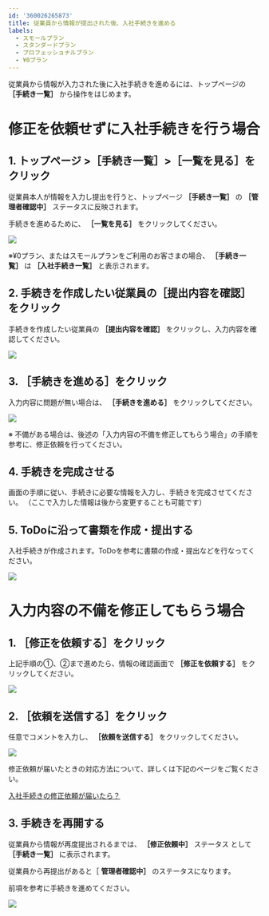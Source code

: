 ```yaml
---
id: '360026265873'
title: 従業員から情報が提出された後、入社手続きを進める
labels:
  - スモールプラン
  - スタンダードプラン
  - プロフェッショナルプラン
  - ¥0プラン
---
```

従業員から情報が入力された後に入社手続きを進めるには、トップページの **［手続き一覧］** から操作をはじめます。

# 修正を依頼せずに入社手続きを行う場合

## 1\. トップページ >［手続き一覧］>［一覧を見る］をクリック

従業員本人が情報を入力し提出を行うと、トップページ **［手続き一覧］** の **［管理者確認中］** ステータスに反映されます。

手続きを進めるために、 **［一覧を見る］** をクリックしてください。

![](./__________2022-02-15_15_59_31.png)

※¥0プラン、またはスモールプランをご利用のお客さまの場合、 **［手続き一覧］** は **［入社手続き一覧］** と表示されます。

## 2\. 手続きを作成したい従業員の［提出内容を確認］をクリック

手続きを作成したい従業員の **［提出内容を確認］** をクリックし、入力内容を確認してください。

![](./__________2022-02-15_16_48_40.png)

## 3\. ［手続きを進める］をクリック

入力内容に問題が無い場合は、 **［手続きを進める］** をクリックしてください。

![](./00___________2022-02-15_16_50_49.png)

※ 不備がある場合は、後述の「入力内容の不備を修正してもらう場合」の手順を参考に、修正依頼を行ってください。

## 4\. 手続きを完成させる

画面の手順に従い、手続きに必要な情報を入力し、手続きを完成させてください。
（ここで入力した情報は後から変更することも可能です）

## 5\. ToDoに沿って書類を作成・提出する

入社手続きが作成されます。ToDoを参考に書類の作成・提出などを行なってください。

![](./__________2022-02-15_18_15_20.png)

# 入力内容の不備を修正してもらう場合

## 1\. ［修正を依頼する］をクリック

上記手順の①、②まで進めたら、情報の確認画面で **［修正を依頼する］** をクリックしてください。

![](./01___________2022-02-15_16_50_49.png)

## 2\. ［依頼を送信する］をクリック

任意でコメントを入力し、 **［依頼を送信する］** をクリックしてください。

![](./__________2022-02-15_16_54_56.png)

修正依頼が届いたときの対応方法について、詳しくは下記のページをご覧ください。

[入社手続きの修正依頼が届いたら？](https://knowledge.smarthr.jp/hc/ja/articles/360026105074)

## 3\. 手続きを再開する

従業員から情報が再度提出されるまでは、 **［修正依頼中］** ステータス として **［手続き一覧］** に表示されます。

従業員から再提出があると［ **管理者確認中］** のステータスになります。

前項を参考に手続きを進めてください。

![](./__________2022-02-15_16_56_27.png)
